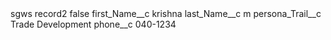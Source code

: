 <?xml version="1.0" encoding="UTF-8"?>
<CustomMetadata xmlns="http://soap.sforce.com/2006/04/metadata" xmlns:xsi="http://www.w3.org/2001/XMLSchema-instance" xmlns:xsd="http://www.w3.org/2001/XMLSchema">
    <label>sgws record2</label>
    <protected>false</protected>
    <values>
        <field>first_Name__c</field>
        <value xsi:type="xsd:string">krishna</value>
    </values>
    <values>
        <field>last_Name__c</field>
        <value xsi:type="xsd:string">m</value>
    </values>
    <values>
        <field>persona_Trail__c</field>
        <value xsi:type="xsd:string">Trade Development</value>
    </values>
    <values>
        <field>phone__c</field>
        <value xsi:type="xsd:string">040-1234</value>
    </values>
</CustomMetadata>
